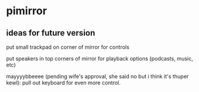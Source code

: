# pimirror

## ideas for future version

put small trackpad on corner of mirror for controls

put speakers in top corners of mirror for playback options (podcasts, music, etc)

mayyyybbeeee (pending wife's approval, she said no but i think it's thuper kewl): pull out keyboard for even more control.
